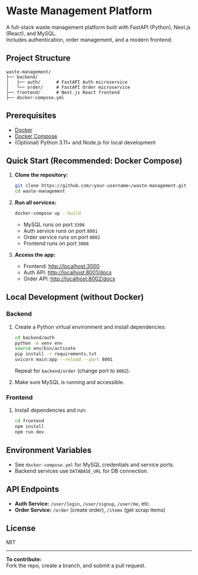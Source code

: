 # Waste Management Platform

A full-stack waste management platform built with FastAPI (Python), Next.js (React), and MySQL.  
Includes authentication, order management, and a modern frontend.

## Project Structure

```
waste-management/
├── backend/
│   ├── auth/      # FastAPI Auth microservice
│   └── order/     # FastAPI Order microservice
├── frontend/      # Next.js React frontend
├── docker-compose.yml
```

## Prerequisites

- [Docker](https://www.docker.com/)
- [Docker Compose](https://docs.docker.com/compose/)
- (Optional) Python 3.11+ and Node.js for local development

## Quick Start (Recommended: Docker Compose)

1. **Clone the repository:**

   ```sh
   git clone https://github.com/<your-username>/waste-management.git
   cd waste-management
   ```

2. **Run all services:**

   ```sh
   docker-compose up --build
   ```

   - MySQL runs on port `3306`
   - Auth service runs on port `8001`
   - Order service runs on port `8002`
   - Frontend runs on port `3000`

3. **Access the app:**
   - Frontend: [http://localhost:3000](http://localhost:3000)
   - Auth API: [http://localhost:8001/docs](http://localhost:8001/docs)
   - Order API: [http://localhost:8002/docs](http://localhost:8002/docs)

## Local Development (without Docker)

### Backend

1. Create a Python virtual environment and install dependencies:

   ```sh
   cd backend/auth
   python -m venv env
   source env/bin/activate
   pip install -r requirements.txt
   uvicorn main:app --reload --port 8001
   ```

   Repeat for `backend/order` (change port to `8002`).

2. Make sure MySQL is running and accessible.

### Frontend

1. Install dependencies and run:
   ```sh
   cd frontend
   npm install
   npm run dev
   ```

## Environment Variables

- See `docker-compose.yml` for MySQL credentials and service ports.
- Backend services use `DATABASE_URL` for DB connection.

## API Endpoints

- **Auth Service:** `/user/login`, `/user/signup`, `/user/me`, etc.
- **Order Service:** `/order` (create order), `/items` (get scrap items)

## License

MIT

---

**To contribute:**  
Fork the repo, create a branch, and submit a pull request.
